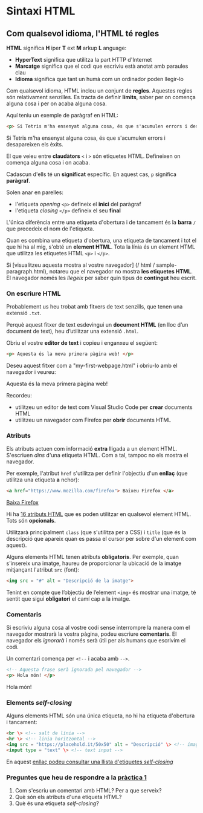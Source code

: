 # Sintaxi HTML

## Com qualsevol idioma, l'HTML té regles

**HTML** significa **H** iper **T** ext **M** arkup **L** anguage:

* **HyperText** significa que utilitza la part HTTP d'Internet
* **Marcatge** significa que el codi que escriviu està anotat amb paraules clau
* **Idioma** significa que tant un humà com un ordinador poden llegir-lo

Com qualsevol idioma, HTML inclou un conjunt de **regles**. Aquestes regles són relativament senzilles. Es tracta de definir **límits**, saber per on comença alguna cosa i per on acaba alguna cosa.

Aquí teniu un exemple de paràgraf en HTML:

```html
<p> Si Tetris m'ha ensenyat alguna cosa, és que s'acumulen errors i desapareixen els èxits. </p>
```

<div class = "result"> <p> Si Tetris m'ha ensenyat alguna cosa, és que s'acumulen errors i desapareixen els èxits. </p> </div>

El que veieu entre **claudàtors** `<` i `>` són etiquetes HTML. Defineixen on comença alguna cosa i on acaba.

Cadascun d'ells té un **significat** específic. En aquest cas, `p` significa **paràgraf**.

Solen anar en parelles:

* l'etiqueta _opening_ `<p>` defineix el **inici** del paràgraf
* l'etiqueta _closing_ `</p>` defineix el seu **final**

L'única diferència entre una etiqueta d'obertura i de tancament és la **barra** `/` que precedeix el nom de l'etiqueta.

Quan es combina una etiqueta d'obertura, una etiqueta de tancament i tot el que hi ha al mig, s'obté un **element HTML**. Tota la línia és un element HTML que utilitza les etiquetes HTML `<p>` i `</p>`.

Si [visualitzeu aquesta mostra al vostre navegador] (/ html / sample-paragraph.html), notareu que el navegador no mostra **les etiquetes HTML**. El navegador només les _llegeix_ per saber quin tipus de **contingut** heu escrit.

### On escriure HTML

Probablement us heu trobat amb fitxers de text senzills, que tenen una extensió `.txt`.

Perquè aquest fitxer de text esdevingui un **document HTML** (en lloc d’un document de text), heu d’utilitzar una extensió `.html`.

Obriu el vostre **editor de text** i copieu i enganxeu el següent:

```html
<p> Aquesta és la meva primera pàgina web! </p>
```

Deseu aquest fitxer com a "my-first-webpage.html" i obriu-lo amb el navegador i veureu:

<div class = "result"> <p> Aquesta és la meva primera pàgina web! </p> </div>

Recordeu:

* utilitzeu un editor de text com Visual Studio Code per **crear** documents HTML
* utilitzeu un navegador com Firefox per **obrir** documents HTML

### Atributs

Els atributs actuen com informació **extra** lligada a un element HTML. S'escriuen _dins_ d'una etiqueta HTML. Com a tal, tampoc no els mostra el navegador.

Per exemple, l'atribut `href` s'utilitza per definir l'objectiu d'un **enllaç** (que utilitza una etiqueta **a** nchor):

```html
<a href="https://www.mozilla.com/firefox"> Baixeu Firefox </a>
```

<div class = "result"> <a href="https://www.mozilla.com/firefox"> Baixa Firefox </a> </div>

Hi ha [16 atributs HTML](https://www.w3schools.com/tags/ref_standardattributes.asp) que es poden utilitzar en qualsevol element HTML. Tots són **opcionals**.

Utilitzarà principalment `class` (que s'utilitza per a CSS) i `title` (que és la descripció que apareix quan es passa el cursor per sobre d'un element com aquest).

Alguns elements HTML tenen atributs **obligatoris**. Per exemple, quan s'insereix una imatge, haureu de proporcionar la ubicació de la imatge mitjançant l'atribut `src` (font):

```html
<img src = "#" alt = "Descripció de la imatge">
```

Tenint en compte que l’objectiu de l’element `<img>` és mostrar una imatge, té sentit que sigui **obligatori** el camí cap a la imatge.

### Comentaris

Si escriviu alguna cosa al vostre codi sense interrompre la manera com el navegador mostrarà la vostra pàgina, podeu escriure **comentaris**. El navegador els _ignorarà_ i només serà útil per als humans que escrivim el codi.

Un comentari comença per `<!--` i acaba amb `-->`.

```html
<!-- Aquesta frase serà ignorada pel navegador -->
<p> Hola món! </p>
```

<div class = "result"> <p> Hola món! </p> </div>

### Elements _self-closing_

Alguns elements HTML són una única etiqueta, no hi ha etiqueta d'obertura i tancament:

```html
<br \> <!-- salt de línia -->
<hr \> <!-- linia horitzontal -->
<img src = "https://placehold.it/50x50" alt = "Descripció" \> <!-- image -->
<input type = "text" \> <!-- text input -->
```

En aquest [enllaç podeu consultar una llista d'etiquetes _self-closing_](http://xahlee.info/js/html5_non-closing_tag.html)

### Preguntes que heu de respondre a la [pràctica 1](https://moodle.insjoaquimmir.cat/mod/assign/view.php?id=42051)

1. Com s'escriu un comentari amb HTML? Per a que serveix?
2. Què són els atributs d'una etiqueta HTML?
3. Què és una etiqueta _self-closing_?
